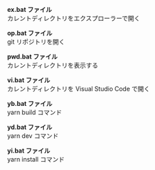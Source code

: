 **ex.bat ファイル** <br>
カレントディレクトリをエクスプローラーで開く

**op.bat ファイル** <br>
git リポジトリを開く

**pwd.bat ファイル** <br>
カレントディレクトリを表示する

**vi.bat ファイル** <br>
カレントディレクトリを Visual Studio Code で開く

**yb.bat ファイル** <br>
yarn build コマンド

**yd.bat ファイル** <br>
yarn dev コマンド

**yi.bat ファイル** <br>
yarn install コマンド
